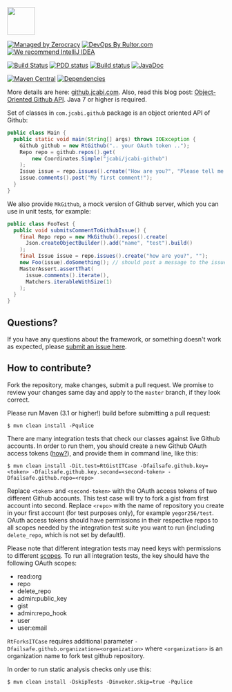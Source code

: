 <img src="http://img.jcabi.com/logo-square.png" width="64px" height="64px" />

[![Managed by Zerocracy](http://www.0crat.com/badge/C3RUBL5H9.svg)](http://www.0crat.com/p/C3RUBL5H9)
[![DevOps By Rultor.com](http://www.rultor.com/b/jcabi/jcabi-github)](http://www.rultor.com/p/jcabi/jcabi-github)
[![We recommend IntelliJ IDEA](http://img.teamed.io/intellij-idea-recommend.svg)](https://www.jetbrains.com/idea/)

[![Build Status](https://travis-ci.org/jcabi/jcabi-github.svg?branch=master)](https://travis-ci.org/jcabi/jcabi-github)
[![PDD status](http://www.0pdd.com/svg?name=jcabi/jcabi-github)](http://www.0pdd.com/p?name=jcabi/jcabi-github)
[![Build status](https://ci.appveyor.com/api/projects/status/rdhq60kvt75ic3cv/branch/master?svg=true)](https://ci.appveyor.com/project/yegor256/jcabi-github/branch/master)
[![JavaDoc](https://img.shields.io/badge/javadoc-html-blue.svg)](http://www.javadoc.io/doc/com.jcabi/jcabi-github)

[![Maven Central](https://maven-badges.herokuapp.com/maven-central/com.jcabi/jcabi-github/badge.svg)](https://maven-badges.herokuapp.com/maven-central/com.jcabi/jcabi-github)
[![Dependencies](https://www.versioneye.com/user/projects/561a9e43a193340f2800106e/badge.svg?style=flat)](https://www.versioneye.com/user/projects/561a9e43a193340f2800106e)

More details are here: [github.jcabi.com](http://github.jcabi.com/). Also,
read this blog post: [Object-Oriented Github API](http://www.yegor256.com/2014/05/14/object-oriented-github-java-sdk.html).
Java 7 or higher is required.

Set of classes in `com.jcabi.github` package is
an object oriented API of Github:

```java
public class Main {
  public static void main(String[] args) throws IOException {
    Github github = new RtGithub(".. your OAuth token ..");
    Repo repo = github.repos().get(
        new Coordinates.Simple("jcabi/jcabi-github")
    );
    Issue issue = repo.issues().create("How are you?", "Please tell me...");
    issue.comments().post("My first comment!");
  }
}
```

We also provide `MkGithub`, a mock version of Github server, which
you can use in unit tests, for example:

```java
public class FooTest {
  public void submitsCommentToGithubIssue() {
    final Repo repo = new MkGithub().repos().create(
      Json.createObjectBuilder().add("name", "test").build()
    );
    final Issue issue = repo.issues().create("how are you?", "");
    new Foo(issue).doSomething(); // should post a message to the issue
    MasterAssert.assertThat(
      issue.comments().iterate(),
      Matchers.iterableWithSize(1)
    );
  }
}
```

## Questions?

If you have any questions about the framework, or something doesn't work as expected,
please [submit an issue here](https://github.com/jcabi/jcabi-github/issues/new).

## How to contribute?

Fork the repository, make changes, submit a pull request.
We promise to review your changes same day and apply to
the `master` branch, if they look correct.

Please run Maven (3.1 or higher!) build before submitting a pull request:

```
$ mvn clean install -Pqulice
```

There are many integration tests that check our classes against
live Github accounts. In order to run them, you should create
a new Github OAuth access tokens
([how?](https://help.github.com/articles/creating-an-access-token-for-command-line-use)),
and provide them in command line, like this:

```
$ mvn clean install -Dit.test=RtGistITCase -Dfailsafe.github.key=<token> -Dfailsafe.github.key.second=<second-token> -Dfailsafe.github.repo=<repo>
```

Replace `<token>` and `<second-token>` with the OAuth access tokens of two different Github
accounts. This test case will try to fork a gist from first account into second. Replace
`<repo>` with the name of repository you create in your first account (for test purposes
only), for example `yegor256/test`. OAuth access tokens should have permissions in their
respective repos to all scopes needed by the integration test suite you want to run
(including `delete_repo`, which is not set by default!).

Please note that different integration tests may need keys with permissions to different
[scopes](https://developer.github.com/v3/oauth/#scopes).
To run all integration tests, the key should have the following OAuth scopes:
- read:org
- repo
- delete_repo
- admin:public_key
- gist
- admin:repo_hook
- user
- user:email

`RtForksITCase` requires additional parameter `-Dfailsafe.github.organization=<organization>`
where `<organization>` is an organization name to fork test github repository.

In order to run static analysis checks only use this:

```
$ mvn clean install -DskipTests -Dinvoker.skip=true -Pqulice
```


